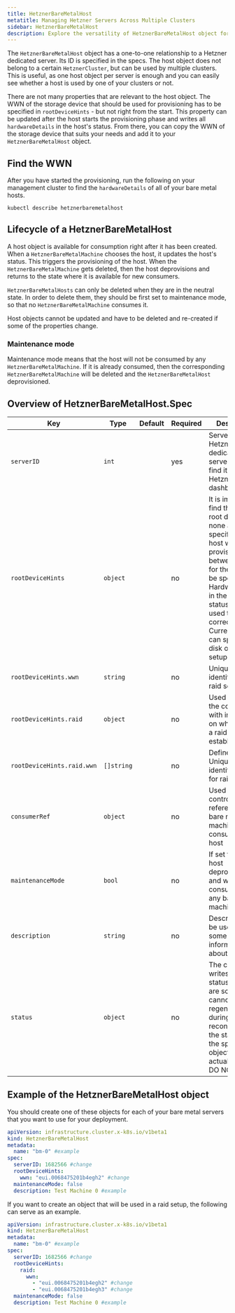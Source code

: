 ```yaml
---
title: HetznerBareMetalHost
metatitle: Managing Hetzner Servers Across Multiple Clusters
sidebar: HetznerBareMetalHost
description: Explore the versatility of HetznerBareMetalHost object for managing multiple clusters efficiently with unique storage identifiers and maintenance mode options.
---
```


The `HetznerBareMetalHost` object has a one-to-one relationship to a Hetzner dedicated server. Its ID is specified in the specs. The host object does not belong to a certain `HetznerCluster`, but can be used by multiple clusters. This is useful, as one host object per server is enough and you can easily see whether a host is used by one of your clusters or not.

There are not many properties that are relevant to the host object. The WWN of the storage device that should be used for provisioning has to be specified in `rootDeviceHints` - but not right from the start. This property can be updated after the host starts the provisioning phase and writes all `hardwareDetails` in the host's status. From there, you can copy the WWN of the storage device that suits your needs and add it to your `HetznerBareMetalHost` object.

## Find the WWN

After you have started the provisioning, run the following on your management cluster to find the `hardwareDetails` of all of your bare metal hosts.

```shell
kubectl describe hetznerbaremetalhost
```

## Lifecycle of a HetznerBareMetalHost

A host object is available for consumption right after it has been created. When a `HetznerBareMetalMachine` chooses the host, it updates the host's status. This triggers the provisioning of the host. When the `HetznerBareMetalMachine` gets deleted, then the host deprovisions and returns to the state where it is available for new consumers.

`HetznerBareMetalHosts` can only be deleted when they are in the neutral state. In order to delete them, they should be first set to maintenance mode, so that no `HetznerBareMetalMachine` consumes it.

Host objects cannot be updated and have to be deleted and re-created if some of the properties change.

### Maintenance mode

Maintenance mode means that the host will not be consumed by any `HetznerBareMetalMachine`. If it is already consumed, then the corresponding `HetznerBareMetalMachine` will be deleted and the `HetznerBareMetalHost` deprovisioned.

## Overview of HetznerBareMetalHost.Spec

| Key                        | Type       | Default | Required | Description                                                                                                                                                                                                                                                                                  |
| -------------------------- | ---------- | ------- | -------- | -------------------------------------------------------------------------------------------------------------------------------------------------------------------------------------------------------------------------------------------------------------------------------------------- |
| `serverID`                 | `int`      |         | yes      | Server ID of the Hetzner dedicated server, you can find it on your Hetzner robot dashboard                                                                                                                                                                                                   |
| `rootDeviceHints`          | `object`   |         | no       | It is important to find the correct root device. If none are specified, the host will stop provisioning in between to wait for the details to be specified. HardwareDetails in the host's status can be used to find the correct device. Currently, you can specify one disk or a raid setup |
| `rootDeviceHints.wwn`      | `string`   |         | no       | Unique storage identifier for non raid setups                                                                                                                                                                                                                                                |
| `rootDeviceHints.raid`     | `object`   |         | no       | Used to provide the controller with information on which disks a raid can be established                                                                                                                                                                                                     |
| `rootDeviceHints.raid.wwn` | `[]string` |         | no       | Defines a list of Unique storage identifiers used for raid setups                                                                                                                                                                                                                            |
| `consumerRef`              | `object`   |         | no       | Used by the controller and references the bare metal machine that consumes this host                                                                                                                                                                                                         |
| `maintenanceMode`          | `bool`     |         | no       | If set to true, the host deprovisions and will not be consumed by any bare metal machine                                                                                                                                                                                                     |
| `description`              | `string`   |         | no       | Description can be used to store some valuable information about this host                                                                                                                                                                                                                   |
| `status`                   | `object`   |         | no       | The controller writes this status. As there are some that cannot be regenerated during any reconcilement, the status is in the specs of the object - not the actual status. DO NOT EDIT!!!                                                                                                   |

## Example of the HetznerBareMetalHost object

You should create one of these objects for each of your bare metal servers that you want to use for your deployment.

```yaml
apiVersion: infrastructure.cluster.x-k8s.io/v1beta1
kind: HetznerBareMetalHost
metadata:
  name: "bm-0" #example
spec:
  serverID: 1682566 #change
  rootDeviceHints:
    wwn: "eui.0068475201b4egh2" #change
  maintenanceMode: false
  description: Test Machine 0 #example
```

If you want to create an object that will be used in a raid setup, the following can serve as an example.

```yaml
apiVersion: infrastructure.cluster.x-k8s.io/v1beta1
kind: HetznerBareMetalHost
metadata:
  name: "bm-0" #example
spec:
  serverID: 1682566 #change
  rootDeviceHints:
    raid:
      wwn:
        - "eui.0068475201b4egh2" #change
        - "eui.0068475201b4egh3" #change
  maintenanceMode: false
  description: Test Machine 0 #example
```
